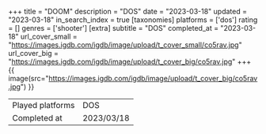 +++
title = "DOOM"
description = "DOS"
date = "2023-03-18"
updated = "2023-03-18"
in_search_index = true
[taxonomies]
platforms = ['dos']
rating = []
genres = ['shooter']
[extra]
subtitle = "DOS"
completed_at = "2023-03-18"
url_cover_small = "https://images.igdb.com/igdb/image/upload/t_cover_small/co5rav.jpg"
url_cover_big = "https://images.igdb.com/igdb/image/upload/t_cover_big/co5rav.jpg"
+++
{{ image(src="https://images.igdb.com/igdb/image/upload/t_cover_big/co5rav.jpg") }}

|              |            |
| ------------ | ---------- |
| Played platforms    | DOS |
| Completed at | 2023/03/18 |


